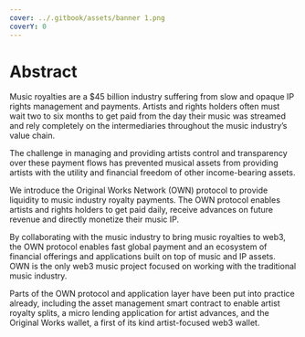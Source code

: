 ```yaml
---
cover: ../.gitbook/assets/banner 1.png
coverY: 0
---
```


# Abstract

Music royalties are a $45 billion industry suffering from slow and opaque IP rights management and payments. Artists and rights holders often must wait two to six months to get paid from the day their music was streamed and rely completely on the intermediaries throughout the music industry’s value chain.&#x20;

The challenge in managing and providing artists control and transparency over these payment flows has prevented musical assets from providing artists with the utility and financial freedom of other income-bearing assets.

We introduce the Original Works Network (OWN) protocol to provide liquidity to music industry royalty payments. The OWN protocol enables artists and rights holders to get paid daily, receive advances on future revenue and directly monetize their music IP.&#x20;

By collaborating with the music industry to bring music royalties to web3, the OWN protocol enables fast global payment and an ecosystem of financial offerings and applications built on top of music and IP assets. OWN is the only web3 music project focused on working with the traditional music industry.&#x20;

Parts of the OWN protocol and application layer have been put into practice already, including the asset management smart contract to enable artist royalty splits, a micro lending application for artist advances, and the Original Works wallet, a first of its kind artist-focused web3 wallet.

